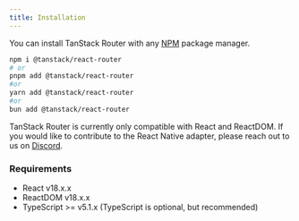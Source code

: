 ```yaml
---
title: Installation
---
```


You can install TanStack Router with any [NPM](https://npmjs.com) package manager.

```bash
npm i @tanstack/react-router
# or
pnpm add @tanstack/react-router
#or
yarn add @tanstack/react-router
#or
bun add @tanstack/react-router
```

TanStack Router is currently only compatible with React and ReactDOM. If you would like to contribute to the React Native adapter, please reach out to us on [Discord](https://tlinz.com/discord).

### Requirements

- React v18.x.x
- ReactDOM v18.x.x
- TypeScript >= v5.1.x (TypeScript is optional, but recommended)
